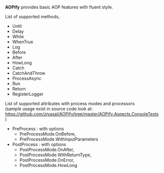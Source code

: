 <strong>AOPify</strong> provides basic AOP features with fluent style.

List of supported methods,
  - Until
  - Delay
  - While
  - WhenTrue
  - Log
  - Before
  - After
  - HowLong
  - Catch
  - CatchAndThrow
  - ProcessAsync
  - Run
  - Return
  - RegisterLogger
  
List of supported attributes with process modes and processors
<br/>
(sample usage exist in source code look at: https://github.com/ziyasal/AOPify/tree/master/AOPify.Aspects.ConsoleTests)
  - PreProcess  : with options 
      - PreProcessMode.OnBefore,
      - PreProcessMode.WithInputParameters
  - PostProcess : with options 
      - PostProcessMode.OnAfter,
      - PostProcessMode.WithReturnType,
      - PostProcessMode.OnError, 
      - PostProcessMode.HowLong